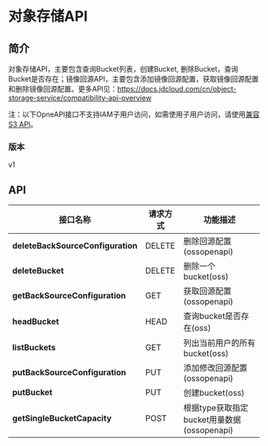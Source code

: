 # 对象存储API


## 简介
对象存储API，主要包含查询Bucket列表，创建Bucket, 删除Bucket，查询Bucket是否存在；镜像回源API，主要包含添加镜像回源配置，获取镜像回源配置和删除镜像回源配置。更多API见：https://docs.jdcloud.com/cn/object-storage-service/compatibility-api-overview

注：以下OpneAPI接口不支持IAM子用户访问，如需使用子用户访问，请使用[兼容S3 API](https://docs.jdcloud.com/cn/object-storage-service/compatibility-api-overview)。

### 版本
v1


## API
|接口名称|请求方式|功能描述|
|---|---|---|
|**deleteBackSourceConfiguration**|DELETE|删除回源配置(ossopenapi)|
|**deleteBucket**|DELETE|删除一个bucket(oss)</br>|
|**getBackSourceConfiguration**|GET|获取回源配置(ossopenapi)|
|**headBucket**|HEAD|查询bucket是否存在(oss)</br>|
|**listBuckets**|GET|列出当前用户的所有bucket(oss)</br>|
|**putBackSourceConfiguration**|PUT|添加修改回源配置(ossopenapi)|
|**putBucket**|PUT|创建bucket(oss)</br>|
|**getSingleBucketCapacity**|POST|根据type获取指定bucket用量数据(ossopenapi)|
